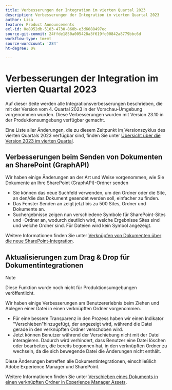 ```yaml
---
title: Verbesserungen der Integration im vierten Quartal 2023
description: Verbesserungen der Integration im vierten Quartal 2023
author: Lisa
feature: Product Announcements
exl-id: 0e8952db-5103-4730-860b-e3d6088497ec
source-git-commit: 24ffde1850a005428a3f619fc00842a8779bbc6d
workflow-type: tm+mt
source-wordcount: '284'
ht-degree: 0%

---
```


# Verbesserungen der Integration im vierten Quartal 2023

Auf dieser Seite werden alle Integrationsverbesserungen beschrieben, die mit der Version vom 4. Quartal 2023 in der Vorschau-Umgebung vorgenommen wurden. Diese Verbesserungen wurden mit Version 23.10 in der Produktionsumgebung verfügbar gemacht.

Eine Liste aller Änderungen, die zu diesem Zeitpunkt im Versionszyklus des vierten Quartals 2023 verfügbar sind, finden Sie unter [Übersicht über die Version 2023 im vierten Quartal](/help/quicksilver/product-announcements/product-releases/23-q4-release-activity/23-q4-release-overview.md).

## Verbesserungen beim Senden von Dokumenten an SharePoint (GraphAPI)

Wir haben einige Änderungen an der Art und Weise vorgenommen, wie Sie Dokumente an Ihre SharePoint (GraphAPI)-Ordner senden

* Sie können das neue Suchfeld verwenden, um den Ordner oder die Site, an den/die das Dokument gesendet werden soll, einfacher zu finden.
* Das Fenster Senden an zeigt jetzt bis zu 500 Sites, Ordner und Dokumente an.
* Suchergebnisse zeigen nun verschiedene Symbole für SharePoint-Sites und -Ordner an, wodurch deutlich wird, welche Ergebnisse Sites sind und welche Ordner sind. Für Dateien wird kein Symbol angezeigt.

Weitere Informationen finden Sie unter [Verknüpfen von Dokumenten über die neue SharePoint-Integration](/help/quicksilver/administration-and-setup/configure-integrations/configure-sharepoint-integration.md#link-documents-through-the-new-sharepoint-integration).

## Aktualisierungen zum Drag &amp; Drop für Dokumentintegrationen

>[!NOTE]
>
>Diese Funktion wurde noch nicht für Produktionsumgebungen veröffentlicht.

Wir haben einige Verbesserungen am Benutzererlebnis beim Ziehen und Ablegen einer Datei in einen verknüpften Ordner vorgenommen.

* Für eine bessere Transparenz in den Prozess haben wir einen Indikator &quot;Verschieben&quot;hinzugefügt, der angezeigt wird, während die Datei gerade in den verknüpften Ordner verschoben wird.
* Jetzt können Benutzer während der Verschiebung nicht mit der Datei interagieren. Dadurch wird verhindert, dass Benutzer eine Datei löschen oder bearbeiten, die bereits begonnen hat, in den verknüpften Ordner zu wechseln, da die sich bewegende Datei die Änderungen nicht enthält.

Diese Änderungen betreffen alle Dokumentintegrationen, einschließlich Adobe Experience Manager und SharePoint.

Weitere Informationen finden Sie unter [Verschieben eines Dokuments in einen verknüpften Ordner in Experience Manager Assets](/help/quicksilver/documents/adobe-workfront-for-experience-manager-assets-essentials/send-to-aem.md#move-a-document-to-a-linked-folder-in-experience-manager-assets).
